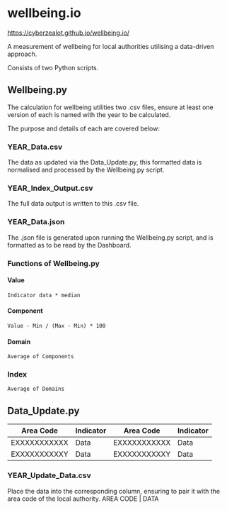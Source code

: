 # wellbeing.io
https://cyberzealot.github.io/wellbeing.io/

A measurement of wellbeing for local authorities utilising a data-driven approach.

Consists of two Python scripts.

## Wellbeing.py
The calculation for wellbeing utilities two .csv files, ensure at least one version of each is named with the year to be calculated. 

The purpose and details of each are covered below:

### YEAR_Data.csv
The data as updated via the Data_Update.py, this formatted data is normalised and processed by the Wellbeing.py script. 

### YEAR_Index_Output.csv
The full data output is written to this .csv file. 

### YEAR_Data.json
The .json file is generated upon running the Wellbeing.py script, and is formatted as to be read by the Dashboard.

### Functions of Wellbeing.py
#### Value
````
Indicator data * median
````
#### Component
````
Value - Min / (Max - Min) * 100
````
#### Domain
````
Average of Components
````
### Index
````
Average of Domains
````

## Data_Update.py
| Area Code     | Indicator     | Area Code     | Indicator     | 
| ------------- | ------------- | ------------- | ------------- |
| EXXXXXXXXXXX  | Data          | EXXXXXXXXXXX  | Data          |
| EXXXXXXXXXXY  | Data          | EXXXXXXXXXXY  | Data          |

### YEAR_Update_Data.csv
Place the data into the corresponding column, ensuring to pair it with the area code of the local authority. AREA CODE | DATA
